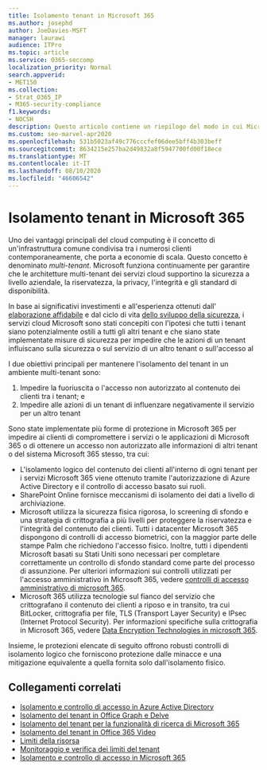 ```yaml
---
title: Isolamento tenant in Microsoft 365
ms.author: josephd
author: JoeDavies-MSFT
manager: laurawi
audience: ITPro
ms.topic: article
ms.service: O365-seccomp
localization_priority: Normal
search.appverid:
- MET150
ms.collection:
- Strat_O365_IP
- M365-security-compliance
f1.keywords:
- NOCSH
description: Questo articolo contiene un riepilogo del modo in cui Microsoft impone l'isolamento dei tenant nei servizi cloud come Microsoft 365.
ms.custom: seo-marvel-apr2020
ms.openlocfilehash: 531b5023af49c776cccfef06dee5bff4b303beff
ms.sourcegitcommit: 8634215e257ba2d49832a8f5947700fd00f18ece
ms.translationtype: MT
ms.contentlocale: it-IT
ms.lasthandoff: 08/10/2020
ms.locfileid: "46606542"
---
```

# <a name="tenant-isolation-in-microsoft-365"></a>Isolamento tenant in Microsoft 365

Uno dei vantaggi principali del cloud computing è il concetto di un'infrastruttura comune condivisa tra i numerosi clienti contemporaneamente, che porta a economie di scala. Questo concetto è denominato *multi-tenant*. Microsoft funziona continuamente per garantire che le architetture multi-tenant dei servizi cloud supportino la sicurezza a livello aziendale, la riservatezza, la privacy, l'integrità e gli standard di disponibilità.

In base ai significativi investimenti e all'esperienza ottenuti dall' [elaborazione affidabile](https://www.microsoft.com/trust-center) e dal ciclo di vita [dello sviluppo della sicurezza](https://www.microsoft.com/securityengineering/sdl/), i servizi cloud Microsoft sono stati concepiti con l'ipotesi che tutti i tenant siano potenzialmente ostili a tutti gli altri tenant e che siano state implementate misure di sicurezza per impedire che le azioni di un tenant influiscano sulla sicurezza o sul servizio di un altro tenant o sull'accesso al

I due obiettivi principali per mantenere l'isolamento del tenant in un ambiente multi-tenant sono:

1.    Impedire la fuoriuscita o l'accesso non autorizzato al contenuto dei clienti tra i tenant; e
2.    Impedire alle azioni di un tenant di influenzare negativamente il servizio per un altro tenant

Sono state implementate più forme di protezione in Microsoft 365 per impedire ai clienti di compromettere i servizi o le applicazioni di Microsoft 365 o di ottenere un accesso non autorizzato alle informazioni di altri tenant o del sistema Microsoft 365 stesso, tra cui:

- L'isolamento logico del contenuto dei clienti all'interno di ogni tenant per i servizi Microsoft 365 viene ottenuto tramite l'autorizzazione di Azure Active Directory e il controllo di accesso basato sui ruoli.
- SharePoint Online fornisce meccanismi di isolamento dei dati a livello di archiviazione.
- Microsoft utilizza la sicurezza fisica rigorosa, lo screening di sfondo e una strategia di crittografia a più livelli per proteggere la riservatezza e l'integrità del contenuto dei clienti. Tutti i datacenter Microsoft 365 dispongono di controlli di accesso biometrici, con la maggior parte delle stampe Palm che richiedono l'accesso fisico. Inoltre, tutti i dipendenti Microsoft basati su Stati Uniti sono necessari per completare correttamente un controllo di sfondo standard come parte del processo di assunzione. Per ulteriori informazioni sui controlli utilizzati per l'accesso amministrativo in Microsoft 365, vedere [controlli di accesso amministrativo di microsoft 365](office-365-administrative-access-controls-overview.md).
- Microsoft 365 utilizza tecnologie sul fianco del servizio che crittografano il contenuto dei clienti a riposo e in transito, tra cui BitLocker, crittografia per file, TLS (Transport Layer Security) e IPsec (Internet Protocol Security). Per informazioni specifiche sulla crittografia in Microsoft 365, vedere [Data Encryption Technologies in microsoft 365](https://docs.microsoft.com/microsoft-365/compliance/office-365-encryption-in-the-microsoft-cloud-overview).

Insieme, le protezioni elencate di seguito offrono robusti controlli di isolamento logico che forniscono protezione dalle minacce e una mitigazione equivalente a quella fornita solo dall'isolamento fisico.

## <a name="related-links"></a>Collegamenti correlati

- [Isolamento e controllo di accesso in Azure Active Directory](office-365-isolation-in-azure-active-directory.md)
- [Isolamento del tenant in Office Graph e Delve](office-365-isolation-in-graph-and-delve.md)
- [Isolamento del tenant per la funzionalità di ricerca di Microsoft 365](office-365-isolation-in-office-365-search.md)
- [Isolamento del tenant in Office 365 Video](office-365-isolation-in-office-365-video.md)
- [Limiti della risorsa](office-365-resource-limits.md)
- [Monitoraggio e verifica dei limiti del tenant](office-365-monitoring-and-testing.md)
- [Isolamento e controllo di accesso in Microsoft 365](office-365-isolation-in-office-365.md)
